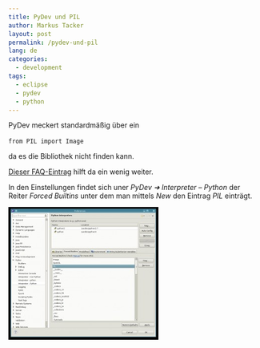 ```yaml
---
title: PyDev und PIL
author: Markus Tacker
layout: post
permalink: /pydev-und-pil
lang: de
categories:
  - development
tags:
  - eclipse
  - pydev
  - python
---
```

PyDev meckert standardmäßig über ein

`from PIL import Image`

da es die Bibliothek nicht finden kann.

[Dieser FAQ-Eintrag][1] hilft da ein wenig weiter.

In den Einstellungen findet sich uner *PyDev ➜ Interpreter &#8211; Python* der Reiter *Forced Builtins* unter dem man mittels *New* den Eintrag *PIL* einträgt.

[<img class="alignnone size-medium wp-image-99" title="PyDev forced builtins" src="/uploads/2011/05/pydev-forced-builtins-300x265.jpg" alt="" width="300" height="265" />][2]

 [1]: http://pydev.org/faq.html#what_is_that_forced_builtin_libs_in_the_python_i
 [2]: /uploads/2011/05/pydev-forced-builtins.jpeg
